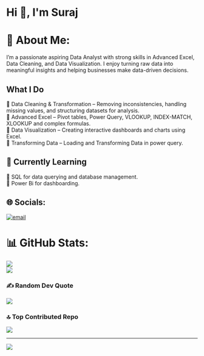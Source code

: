 # Hi 👋, I'm Suraj

# 💫 About Me:
I’m a passionate aspiring Data Analyst with strong skills in Advanced Excel, Data Cleaning, and Data Visualization. I enjoy turning raw data into meaningful insights and helping businesses make data-driven decisions.


## What I Do

🔹 Data Cleaning & Transformation – Removing inconsistencies, handling missing values, and structuring datasets for analysis.</br>
🔹 Advanced Excel – Pivot tables, Power Query, VLOOKUP, INDEX-MATCH, XLOOKUP and complex formulas.</br>
🔹 Data Visualization – Creating interactive dashboards and charts using Excel.</br>
🔹 Transforming Data – Loading and Transforming Data in power query.

## 🚀 Currently Learning
📌 SQL for data querying and database management.</br>
📌 Power Bi for dashboarding.

## 🌐 Socials:
[![email](https://img.shields.io/badge/Email-D14836?logo=gmail&logoColor=white)](mailto:singhsurajx95@gmail.com) 
# 📊 GitHub Stats:
![](https://github-readme-stats.vercel.app/api?username=suraj-singh-27&theme=dark&hide_border=false&include_all_commits=false&count_private=false)<br/>
![](https://nirzak-streak-stats.vercel.app/?user=suraj-singh-27&theme=dark&hide_border=false)<br/>


### ✍️ Random Dev Quote
![](https://quotes-github-readme.vercel.app/api?type=horizontal&theme=radical)

### 🔝 Top Contributed Repo
![](https://github-contributor-stats.vercel.app/api?username=suraj-singh-27&limit=5&theme=dark&combine_all_yearly_contributions=true)

---
[![](https://visitcount.itsvg.in/api?id=suraj-singh-27&icon=0&color=0)](https://visitcount.itsvg.in)



